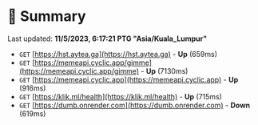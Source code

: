 # 📖 Summary
Last updated: **11/5/2023, 6:17:21 PTG "Asia/Kuala_Lumpur"**

- `GET` [https://hst.aytea.ga](https://hst.aytea.ga) - **Up** (659ms)
- `GET` [https://memeapi.cyclic.app/gimme](https://memeapi.cyclic.app/gimme) - **Up** (7130ms)
- `GET` [https://memeapi.cyclic.app](https://memeapi.cyclic.app) - **Up** (916ms)
- `GET` [https://klik.ml/health](https://klik.ml/health) - **Up** (715ms)
- `GET` [https://dumb.onrender.com](https://dumb.onrender.com) - **Down** (619ms)
